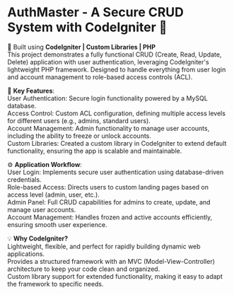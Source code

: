 # AuthMaster - A Secure CRUD System with CodeIgniter 🚀

🔧 Built using **CodeIgniter | Custom Libraries | PHP**
</br>This project demonstrates a fully functional CRUD (Create, Read, Update, Delete) application with user authentication, leveraging CodeIgniter's lightweight PHP framework. Designed to handle everything from user login and account management to role-based access controls (ACL).

🎯 **Key Features**:
</br>User Authentication: Secure login functionality powered by a MySQL database.
</br>Access Control: Custom ACL configuration, defining multiple access levels for different users (e.g., admins, standard users).
</br>Account Management: Admin functionality to manage user accounts, including the ability to freeze or unlock accounts.
</br>Custom Libraries: Created a custom library in CodeIgniter to extend default functionality, ensuring the app is scalable and maintainable.

⚙️ **Application Workflow**:
</br>User Login: Implements secure user authentication using database-driven credentials. 
</br>Role-based Access: Directs users to custom landing pages based on access level (admin, user, etc.).
</br>Admin Panel: Full CRUD capabilities for admins to create, update, and manage user accounts.
</br>Account Management: Handles frozen and active accounts efficiently, ensuring smooth user experience.

💡 **Why CodeIgniter?**
</br>Lightweight, flexible, and perfect for rapidly building dynamic web applications.
</br>Provides a structured framework with an MVC (Model-View-Controller) architecture to keep your code clean and organized.
</br>Custom library support for extended functionality, making it easy to adapt the framework to specific needs.
